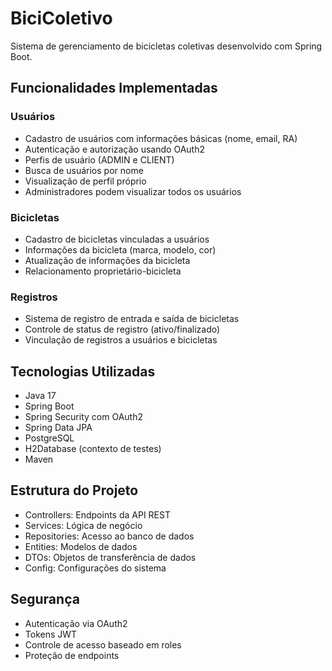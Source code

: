 # BiciColetivo

Sistema de gerenciamento de bicicletas coletivas desenvolvido com Spring Boot.

## Funcionalidades Implementadas

### Usuários
- Cadastro de usuários com informações básicas (nome, email, RA)
- Autenticação e autorização usando OAuth2
- Perfis de usuário (ADMIN e CLIENT)
- Busca de usuários por nome
- Visualização de perfil próprio
- Administradores podem visualizar todos os usuários

### Bicicletas
- Cadastro de bicicletas vinculadas a usuários
- Informações da bicicleta (marca, modelo, cor)
- Atualização de informações da bicicleta
- Relacionamento proprietário-bicicleta

### Registros
- Sistema de registro de entrada e saída de bicicletas
- Controle de status de registro (ativo/finalizado)
- Vinculação de registros a usuários e bicicletas

## Tecnologias Utilizadas
- Java 17
- Spring Boot
- Spring Security com OAuth2
- Spring Data JPA
- PostgreSQL
- H2Database (contexto de testes)
- Maven

## Estrutura do Projeto
- Controllers: Endpoints da API REST
- Services: Lógica de negócio
- Repositories: Acesso ao banco de dados
- Entities: Modelos de dados
- DTOs: Objetos de transferência de dados
- Config: Configurações do sistema

## Segurança
- Autenticação via OAuth2
- Tokens JWT
- Controle de acesso baseado em roles
- Proteção de endpoints
